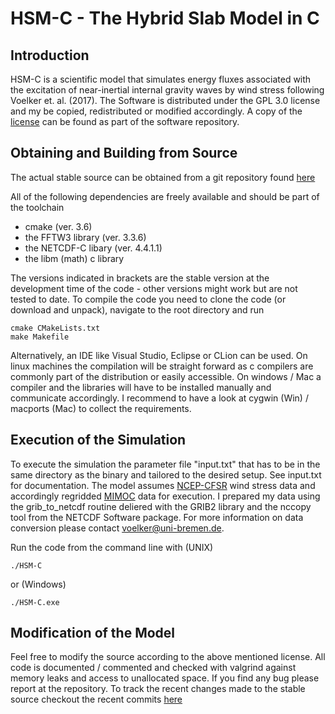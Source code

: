 # HSM-C - The Hybrid Slab Model in C

## Introduction

   HSM-C is a scientific model that simulates energy fluxes associated with the excitation of near-inertial internal gravity waves by wind stress following Voelker et. al. (2017). The Software is distributed under the GPL 3.0 license and my be copied, redistributed or modified accordingly. A copy of the [license](GPL3-LICENSE) can be found as part of the software repository.


## Obtaining and Building from Source

   The actual stable source can be obtained from a git repository found [here](https://g-voelker@bitbucket.org/g-voelker/hsm-c.git)

   All of the following dependencies are freely available and should be part of the toolchain

   - cmake (ver. 3.6)
   - the FFTW3 library (ver. 3.3.6)
   - the NETCDF-C libary (ver. 4.4.1.1)
   - the libm (math) c library

   The versions indicated in brackets are the stable version at the development time of the code - other versions might work but are not tested to date.
   To compile the code you need to clone the code (or download and unpack), navigate to the root directory and run

```
cmake CMakeLists.txt
make Makefile
```

   Alternatively, an IDE like Visual Studio, Eclipse or CLion can be used. On linux machines the compilation will be straight forward as c compilers are commonly part of the distribution or easily accessible. On windows / Mac a compiler and the libraries will have to be installed manually and communicate accordingly. I recommend to have a look at cygwin (Win) / macports (Mac) to collect the requirements.


## Execution of the Simulation

   To execute the simulation the parameter file "input.txt" that has to be in the same directory as the binary and tailored to the desired setup. See input.txt for documentation. The model assumes [NCEP-CFSR](http://cfs.ncep.noaa.gov/cfsr/) wind stress data and accordingly regridded [MIMOC](https://www.pmel.noaa.gov/mimoc/) data for execution. I prepared my data using the grib_to_netcdf routine deliered with the GRIB2 library and the nccopy tool from the NETCDF Software package. For more information on data conversion please contact voelker@uni-bremen.de.

   Run the code from the command line with (UNIX)

```
./HSM-C
```

   or (Windows)

```
./HSM-C.exe
```

## Modification of the Model

   Feel free to modify the source according to the above mentioned license. All code is documented / commented and checked with valgrind against memory leaks and access to unallocated space. If you find any bug please report at the repository.
   To track the recent changes made to the stable source checkout the recent commits [here](https://bitbucket.org/g-voelker/hsm-c/commits/all)